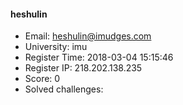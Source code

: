#### heshulin  

* Email: heshulin@imudges.com  
* University: imu  
* Register Time: 2018-03-04 15:15:46  
* Register IP: 218.202.138.235  
* Score: 0  
* Solved challenges: 
